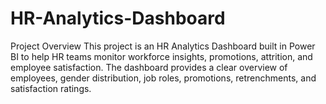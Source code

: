 # HR-Analytics-Dashboard
Project Overview  This project is an HR Analytics Dashboard built in Power BI to help HR teams monitor workforce insights, promotions, attrition, and employee satisfaction. The dashboard provides a clear overview of employees, gender distribution, job roles, promotions, retrenchments, and satisfaction ratings. 
